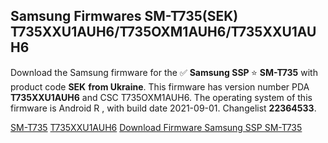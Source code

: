 <h2>Samsung Firmwares SM-T735(SEK) T735XXU1AUH6/T735OXM1AUH6/T735XXU1AUH6</h2>
Download the Samsung firmware for the ✅ <strong>Samsung SSP </strong> ⭐ <strong>SM-T735</strong> with product code <strong>SEK</strong> <strong> from Ukraine</strong>. This firmware has version number PDA <strong>T735XXU1AUH6</strong> and CSC T735OXM1AUH6. The operating system of this firmware is Android R , with build date 2021-09-01. Changelist <strong>22364533</strong>.


[SM-T735](https://samfirm.shop/samsung/model/SM-T735)
[T735XXU1AUH6](https://samfirm.shop/samsung/pda/T735XXU1AUH6)
[Download Firmware Samsung SSP SM-T735](https://samfirm.shop/samsung/firmware/452033)
